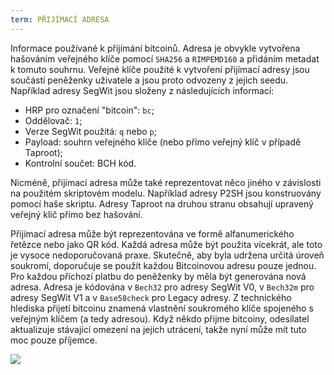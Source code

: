 ```yaml
---
term: PŘIJÍMACÍ ADRESA
---
```


Informace používané k přijímání bitcoinů. Adresa je obvykle vytvořena hašováním veřejného klíče pomocí `SHA256` a `RIMPEMD160` a přidáním metadat k tomuto souhrnu. Veřejné klíče použité k vytvoření přijímací adresy jsou součástí peněženky uživatele a jsou proto odvozeny z jejich seedu. Například adresy SegWit jsou složeny z následujících informací:
* HRP pro označení "bitcoin": `bc`;
* Oddělovač: `1`;
* Verze SegWit použitá: `q` nebo `p`;
* Payload: souhrn veřejného klíče (nebo přímo veřejný klíč v případě Taproot);
* Kontrolní součet: BCH kód.

Nicméně, přijímací adresa může také reprezentovat něco jiného v závislosti na použitém skriptovém modelu. Například adresy P2SH jsou konstruovány pomocí haše skriptu. Adresy Taproot na druhou stranu obsahují upravený veřejný klíč přímo bez hašování.

Přijímací adresa může být reprezentována ve formě alfanumerického řetězce nebo jako QR kód. Každá adresa může být použita vícekrát, ale toto je vysoce nedoporučovaná praxe. Skutečně, aby byla udržena určitá úroveň soukromí, doporučuje se použít každou Bitcoinovou adresu pouze jednou. Pro každou příchozí platbu do peněženky by měla být generována nová adresa. Adresa je kódována v `Bech32` pro adresy SegWit V0, v `Bech32m` pro adresy SegWit V1 a v `Base58check` pro Legacy adresy. Z technického hlediska přijetí bitcoinu znamená vlastnění soukromého klíče spojeného s veřejným klíčem (a tedy adresou). Když někdo přijme bitcoiny, odesílatel aktualizuje stávající omezení na jejich utrácení, takže nyní může mít tuto moc pouze příjemce.

![](../../dictionnaire/assets/23.png)